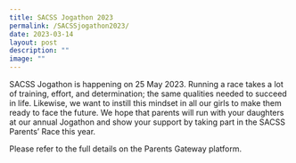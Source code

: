 ```yaml
---
title: SACSS Jogathon 2023
permalink: /SACSSjogathon2023/
date: 2023-03-14
layout: post
description: ""
image: ""
---
```

SACSS Jogathon is happening on 25 May 2023. Running a race takes a lot of training, effort, and determination; the same qualities needed to succeed in life. Likewise, we want to instill this mindset in all our girls to make them ready to face the future. We hope that parents will run with your daughters at our annual Jogathon and show your support by taking part in the SACSS Parents’ Race this year.

Please refer to the full details on the Parents Gateway platform.